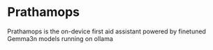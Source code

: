 # Prathamops

Prathamops is the on-device first aid assistant powered by finetuned Gemma3n models running on ollama
